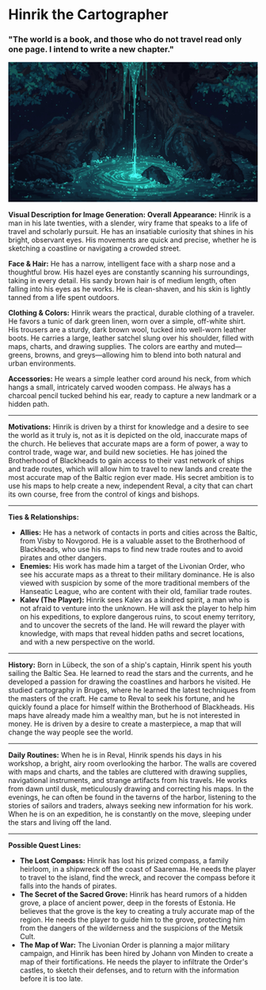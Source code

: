 # Hinrik the Cartographer

### "The world is a book, and those who do not travel read only one page. I intend to write a new chapter."

![alt text](../../character/skills/image-1.png)

**Visual Description for Image Generation:**
**Overall Appearance:** Hinrik is a man in his late twenties, with a slender, wiry frame that speaks to a life of travel and scholarly pursuit. He has an insatiable curiosity that shines in his bright, observant eyes. His movements are quick and precise, whether he is sketching a coastline or navigating a crowded street.

**Face & Hair:** He has a narrow, intelligent face with a sharp nose and a thoughtful brow. His hazel eyes are constantly scanning his surroundings, taking in every detail. His sandy brown hair is of medium length, often falling into his eyes as he works. He is clean-shaven, and his skin is lightly tanned from a life spent outdoors.

**Clothing & Colors:** Hinrik wears the practical, durable clothing of a traveler. He favors a tunic of dark green linen, worn over a simple, off-white shirt. His trousers are a sturdy, dark brown wool, tucked into well-worn leather boots. He carries a large, leather satchel slung over his shoulder, filled with maps, charts, and drawing supplies. The colors are earthy and muted—greens, browns, and greys—allowing him to blend into both natural and urban environments.

**Accessories:** He wears a simple leather cord around his neck, from which hangs a small, intricately carved wooden compass. He always has a charcoal pencil tucked behind his ear, ready to capture a new landmark or a hidden path.

---

**Motivations:**
Hinrik is driven by a thirst for knowledge and a desire to see the world as it truly is, not as it is depicted on the old, inaccurate maps of the church. He believes that accurate maps are a form of power, a way to control trade, wage war, and build new societies. He has joined the Brotherhood of Blackheads to gain access to their vast network of ships and trade routes, which will allow him to travel to new lands and create the most accurate map of the Baltic region ever made. His secret ambition is to use his maps to help create a new, independent Reval, a city that can chart its own course, free from the control of kings and bishops.

---

**Ties & Relationships:**
- **Allies:** He has a network of contacts in ports and cities across the Baltic, from Visby to Novgorod. He is a valuable asset to the Brotherhood of Blackheads, who use his maps to find new trade routes and to avoid pirates and other dangers.
- **Enemies:** His work has made him a target of the Livonian Order, who see his accurate maps as a threat to their military dominance. He is also viewed with suspicion by some of the more traditional members of the Hanseatic League, who are content with their old, familiar trade routes.
- **Kalev (The Player):** Hinrik sees Kalev as a kindred spirit, a man who is not afraid to venture into the unknown. He will ask the player to help him on his expeditions, to explore dangerous ruins, to scout enemy territory, and to uncover the secrets of the land. He will reward the player with knowledge, with maps that reveal hidden paths and secret locations, and with a new perspective on the world.

---

**History:**
Born in Lübeck, the son of a ship's captain, Hinrik spent his youth sailing the Baltic Sea. He learned to read the stars and the currents, and he developed a passion for drawing the coastlines and harbors he visited. He studied cartography in Bruges, where he learned the latest techniques from the masters of the craft. He came to Reval to seek his fortune, and he quickly found a place for himself within the Brotherhood of Blackheads. His maps have already made him a wealthy man, but he is not interested in money. He is driven by a desire to create a masterpiece, a map that will change the way people see the world.

---

**Daily Routines:**
When he is in Reval, Hinrik spends his days in his workshop, a bright, airy room overlooking the harbor. The walls are covered with maps and charts, and the tables are cluttered with drawing supplies, navigational instruments, and strange artifacts from his travels. He works from dawn until dusk, meticulously drawing and correcting his maps. In the evenings, he can often be found in the taverns of the harbor, listening to the stories of sailors and traders, always seeking new information for his work. When he is on an expedition, he is constantly on the move, sleeping under the stars and living off the land.

---

**Possible Quest Lines:**
- **The Lost Compass:** Hinrik has lost his prized compass, a family heirloom, in a shipwreck off the coast of Saaremaa. He needs the player to travel to the island, find the wreck, and recover the compass before it falls into the hands of pirates.
- **The Secret of the Sacred Grove:** Hinrik has heard rumors of a hidden grove, a place of ancient power, deep in the forests of Estonia. He believes that the grove is the key to creating a truly accurate map of the region. He needs the player to guide him to the grove, protecting him from the dangers of the wilderness and the suspicions of the Metsik Cult.
- **The Map of War:** The Livonian Order is planning a major military campaign, and Hinrik has been hired by Johann von Minden to create a map of their fortifications. He needs the player to infiltrate the Order's castles, to sketch their defenses, and to return with the information before it is too late.
